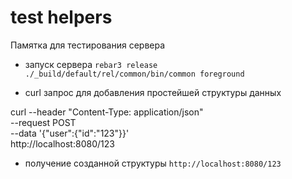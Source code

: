test helpers
=====

Памятка для тестирования сервера

- запуск сервера 
    `rebar3 release`
    `./_build/default/rel/common/bin/common foreground`

- curl запрос для добавления простейшей структуры данных
 
curl --header "Content-Type: application/json" \
--request POST \
--data '{"user":{"id":"123"}}' \
http://localhost:8080/123

- получение созданной структуры
    `http://localhost:8080/123`
